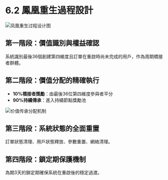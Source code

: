 # 6.2 鳳凰重生過程設計

![凤凰重生过程设计图](/images/图16.svg)

## 第一階段：價值識別與權益確認

系統識別最後36個創建第四維度且訂單在重啟時尚未完成的用戶，作為周期橋接者群體。

## 第二階段：價值分配的精確執行

- **10%橋接者獎勵**：由最後36位第四維度參與者平分
- **90%持續傳承**：進入持續節點獎勵池

![价值传承分配机制](/images/图22.svg)

## 第三階段：系統狀態的全面重置

訂單狀態清理、用戶狀態釋放、參數重置、網絡清理。

## 第四階段：鎖定期保護機制

為期3天的鎖定期確保系統在重啟後的穩定過渡。